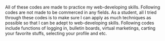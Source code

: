   
All of these codes are made to practice my web-developing skills. Following codes are not made to be commerced in any fields.
As a student, all I tried through these codes is to make sure I can apply as much techniques as possible so that I can be adept to web-developing skills.
Following codes include functions of logging in, bulletin boards, virtual marketings, carting your favorite stuffs, selecting your profile and etc.
